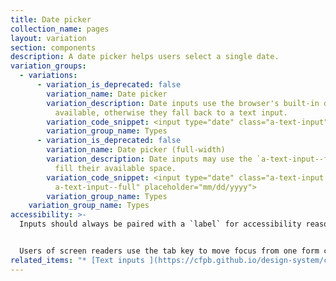 ```yaml
---
title: Date picker
collection_name: pages
layout: variation
section: components
description: A date picker helps users select a single date.
variation_groups:
  - variations:
      - variation_is_deprecated: false
        variation_name: Date picker
        variation_description: Date inputs use the browser's built-in date picker, where
          available, otherwise they fall back to a text input.
        variation_code_snippet: <input type="date" class="a-text-input" placeholder="mm/dd/yyyy">
        variation_group_name: Types
      - variation_is_deprecated: false
        variation_name: Date picker (full-width)
        variation_description: Date inputs may use the `a-text-input--full` modifier to
          fill their available space.
        variation_code_snippet: <input type="date" class="a-text-input
          a-text-input--full" placeholder="mm/dd/yyyy">
        variation_group_name: Types
    variation_group_name: Types
accessibility: >-
  Inputs should always be paired with a `label` for accessibility reasons.


  Users of screen readers use the tab key to move focus from one form control to another. Make sure that tab focus order reflects the way you would like users to navigate through the form. Consider whether tabs should move a user down or across the page.
related_items: "* [Text inputs ](https://cfpb.github.io/design-system/components/text-inputs)"
---
```


